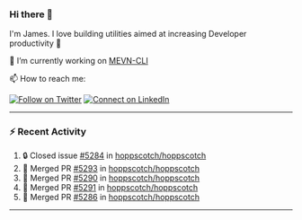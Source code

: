 ### Hi there 👋

I'm James. I love building utilities aimed at increasing Developer productivity :raised_hands: 

🔭 I’m currently working on [MEVN-CLI](https://github.com/madlabsinc/mevn-cli)

📫 How to reach me:

[![Follow on Twitter](https://img.shields.io/badge/--twitter?label=Twitter&logo=Twitter&style=social)](https://twitter.com/james_madhacks) [![Connect on LinkedIn](https://img.shields.io/badge/--linkedin?label=LinkedIn&logo=LinkedIn&style=social)](https://www.linkedin.com/in/jamesgeorge007)

---

### :zap: Recent Activity

<!--START_SECTION:activity-->
1. 🔒 Closed issue [#5284](https://github.com/hoppscotch/hoppscotch/issues/5284) in [hoppscotch/hoppscotch](https://github.com/hoppscotch/hoppscotch)
2. 🎉 Merged PR [#5293](https://github.com/hoppscotch/hoppscotch/pull/5293) in [hoppscotch/hoppscotch](https://github.com/hoppscotch/hoppscotch)
3. 🎉 Merged PR [#5290](https://github.com/hoppscotch/hoppscotch/pull/5290) in [hoppscotch/hoppscotch](https://github.com/hoppscotch/hoppscotch)
4. 🎉 Merged PR [#5291](https://github.com/hoppscotch/hoppscotch/pull/5291) in [hoppscotch/hoppscotch](https://github.com/hoppscotch/hoppscotch)
5. 🎉 Merged PR [#5286](https://github.com/hoppscotch/hoppscotch/pull/5286) in [hoppscotch/hoppscotch](https://github.com/hoppscotch/hoppscotch)
<!--END_SECTION:activity-->

---

<!--
**jamesgeorge007/jamesgeorge007** is a ✨ _special_ ✨ repository because its `README.md` (this file) appears on your GitHub profile.

Here are some ideas to get you started:

- 🌱 I’m currently learning ...
- 👯 I’m looking to collaborate on ...
- 🤔 I’m looking for help with ...
- 💬 Ask me about ...
- 😄 Pronouns: ...
- ⚡ Fun fact: ...
-->
